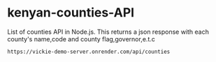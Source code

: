 # kenyan-counties-API
List of counties API in Node.js. This returns a json response with each county's name,code and county flag,governor,e.t.c

```
https://vickie-demo-server.onrender.com/api/counties
```
